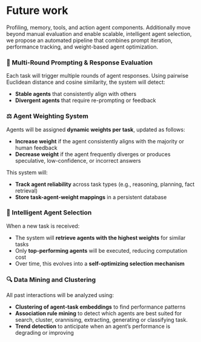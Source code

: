 # **Future work**

Profiling, memory, tools, and action agent components. Additionally move beyond manual evaluation and enable scalable, intelligent agent selection, we propose an automated pipeline that combines prompt iteration, performance tracking, and weight-based agent optimization.

### 🔁 Multi-Round Prompting & Response Evaluation

Each task will trigger multiple rounds of agent responses. Using pairwise Euclidean distance and cosine similarity, the system will detect:

- **Stable agents** that consistently align with others  
- **Divergent agents** that require re-prompting or feedback

### ⚖️ Agent Weighting System

Agents will be assigned **dynamic weights per task**, updated as follows:

- **Increase weight** if the agent consistently aligns with the majority or human feedback  
- **Decrease weight** if the agent frequently diverges or produces speculative, low-confidence, or incorrect answers

This system will:

- **Track agent reliability** across task types (e.g., reasoning, planning, fact retrieval)  
- **Store task-agent-weight mappings** in a persistent database

### 🧠 Intelligent Agent Selection

When a new task is received:

- The system will **retrieve agents with the highest weights** for similar tasks  
- Only **top-performing agents** will be executed, reducing computation cost  
- Over time, this evolves into a **self-optimizing selection mechanism**

### 🔍 Data Mining and Clustering

All past interactions will be analyzed using:

- **Clustering of agent-task embeddings** to find performance patterns  
- **Association rule mining** to detect which agents are best suited for search, cluster, orannising, extracting, generating or classifying task.  
- **Trend detection** to anticipate when an agent’s performance is degrading or improving  

